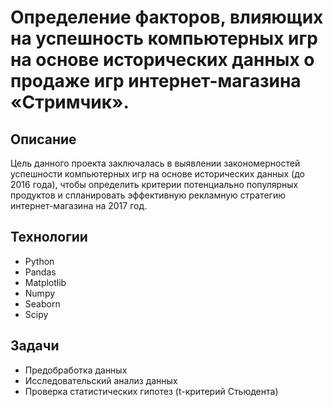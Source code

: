 # Определение факторов, влияющих на успешность компьютерных игр на основе исторических данных о продаже игр интернет-магазина «Стримчик».

## Описание
Цель данного проекта заключалась в выявлении закономерностей успешности компьютерных игр на основе исторических данных (до 2016 года), чтобы определить критерии потенциально популярных продуктов и спланировать эффективную рекламную стратегию интернет-магазина на 2017 год.

## Технологии
- Python
- Pandas
- Matplotlib
- Numpy
- Seaborn
- Scipy

## Задачи
- Предобработка данных
- Исследовательский анализ данных
- Проверка статистических гипотез (t-критерий Стьюдента)
